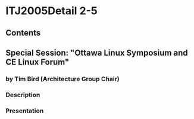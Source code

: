 # ITJ2005Detail 2-5
## Contents
## Special Session: "Ottawa Linux Symposium and CE Linux Forum"
### by Tim Bird (Architecture Group Chair)
### Description
### Presentation
